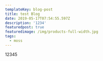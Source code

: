 ```yaml
---
templateKey: blog-post
title: test Blog
date: 2019-05-17T07:54:55.597Z
description: '1234'
featuredpost: true
featuredimage: /img/products-full-width.jpg
tags:
  - moss
---
```

12345
